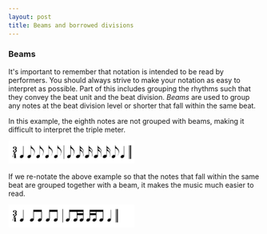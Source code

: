 ```yaml
---
layout: post
title: Beams and borrowed divisions
---
```

### Beams ###

It's important to remember that notation is intended to be read by performers. You should always strive to make your notation as easy to interpret as possible. Part of this includes grouping the rhythms such that they convey the beat unit and the beat division. *Beams* are used to group any notes at the beat division level or shorter that fall within the same beat. 

In this example, the eighth notes are not grouped with beams, making it difficult to interpret the triple meter. 

<a href="Graphics/noBeams.png"><img src="Graphics/noBeams.png" width="50%"></a>

If we re-notate the above example so that the notes that fall within the same beat are grouped together with a beam, it makes the music much easier to read. 

<a href="Graphics/beams.png"><img src="Graphics/beams.png" width="50%"></a>
